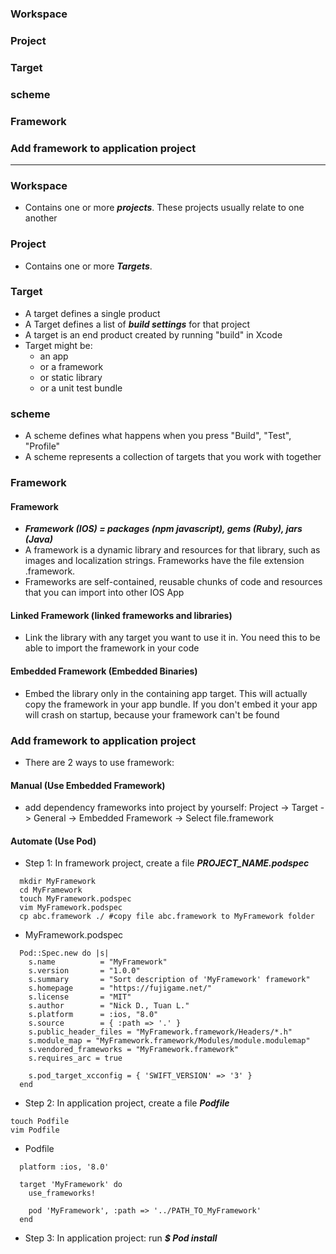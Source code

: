 ### Workspace
### Project
### Target
### scheme
### Framework
### Add framework to application project

------------

### Workspace
  - Contains one or more ***projects***. These projects usually relate to one another
  
### Project
  - Contains one or more ***Targets***.
  
### Target
  - A target defines a single product 
  - A Target defines a list of ***build settings*** for that project
  - A target is an end product created by running "build" in Xcode
  - Target might be:
    - an app
    - or a framework
    - or static library
    - or a unit test bundle

### scheme
  - A scheme defines what happens when you press "Build", "Test", "Profile"
  - A scheme represents a collection of targets that you work with together
  
### Framework

#### Framework
  - ***Framework (IOS) = packages (npm javascript), gems (Ruby), jars (Java)***
  - A framework is a dynamic library and resources for that library, such as images and localization strings. Frameworks have the file extension .framework.
  - Frameworks are self-contained, reusable chunks of code and resources that you can import into other IOS App
  
#### Linked Framework (linked frameworks and libraries)
  - Link the library with any target you want to use it in. You need this to be able to import the framework in your code
#### Embedded Framework (Embedded Binaries)
  - Embed the library only in the containing app target. This will actually copy the framework in your app bundle. If you don't embed it your app will crash on startup, because your framework can't be found

### Add framework to application project
  - There are 2 ways to use framework:

#### Manual (Use Embedded Framework)
  - add dependency frameworks into project by yourself: Project -> Target -> General -> Embedded Framework -> Select file.framework
 
#### Automate (Use Pod)
  - Step 1: In framework project, create a file ***PROJECT_NAME.podspec***
  
  ```
    mkdir MyFramework
    cd MyFramework
    touch MyFramework.podspec
    vim MyFramework.podspec
    cp abc.framework ./ #copy file abc.framework to MyFramework folder
  ```
  
  - MyFramework.podspec
  
  ```
    Pod::Spec.new do |s|
      s.name          = "MyFramework"
      s.version       = "1.0.0"
      s.summary       = "Sort description of 'MyFramework' framework"
      s.homepage      = "https://fujigame.net/"
      s.license       = "MIT"
      s.author        = "Nick D., Tuan L."
      s.platform      = :ios, "8.0"
      s.source        = { :path => '.' }
      s.public_header_files = "MyFramework.framework/Headers/*.h"
      s.module_map = "MyFramework.framework/Modules/module.modulemap"
      s.vendored_frameworks = "MyFramework.framework"
      s.requires_arc = true

      s.pod_target_xcconfig = { 'SWIFT_VERSION' => '3' }
    end
  ```
  
  - Step 2: In application project, create a file ***Podfile***
  
  ```
  touch Podfile
  vim Podfile
  ```
  
  - Podfile
  ```
    platform :ios, '8.0'

    target 'MyFramework' do
      use_frameworks!

      pod 'MyFramework', :path => '../PATH_TO_MyFramework'
    end
  ```
  
  - Step 3: In application project: run ***$ Pod install***






